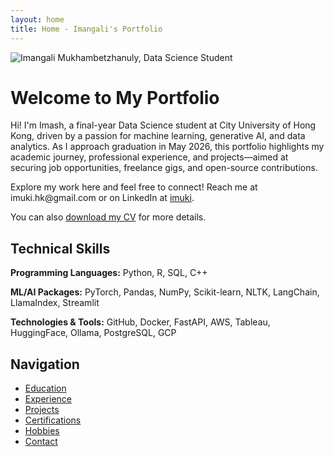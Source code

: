 ```yaml
---
layout: home
title: Home - Imangali's Portfolio
---
```


<div class="home-content">
  <div class="profile-section">
    <img src="{{ '/assets/images/me_compressed.jpg' | relative_url }}" alt="Imangali Mukhambetzhanuly, Data Science Student" class="profile-image">
  </div>
  <div class="text-section">
    <h1>Welcome to My Portfolio</h1>
    <p>Hi! I'm Imash, a final-year Data Science student at City University of Hong Kong, driven by a passion for machine learning, generative AI, and data analytics. As I approach graduation in May 2026, this portfolio highlights my academic journey, professional experience, and projects—aimed at securing job opportunities, freelance gigs, and open-source contributions.</p>
    <p>Explore my work here and feel free to connect! Reach me at imuki.hk@gmail.com or on LinkedIn at <a href="https://linkedin.com/in/imuki">imuki</a>.</p>
    <p>You can also <a href="{{ '/assets/images/Mukhambetzhanuly_Imangali_CV.pdf' | relative_url }}" target="_blank">download my CV</a> for more details.</p>
  </div>
</div>

## Technical Skills

<div class="skills-overview">
  <p><strong>Programming Languages:</strong> Python, R, SQL, C++</p>
  <p><strong>ML/AI Packages:</strong> PyTorch, Pandas, NumPy, Scikit-learn, NLTK, LangChain, LlamaIndex, Streamlit</p>
  <p><strong>Technologies & Tools:</strong> GitHub, Docker, FastAPI, AWS, Tableau, HuggingFace, Ollama, PostgreSQL, GCP</p>
</div>

## Navigation
- [Education](/education)
- [Experience](/experience)
- [Projects](/projects)
- [Certifications](/certifications)
- [Hobbies](/hobbies)
- [Contact](mailto:imuki.hk@gmail.com)